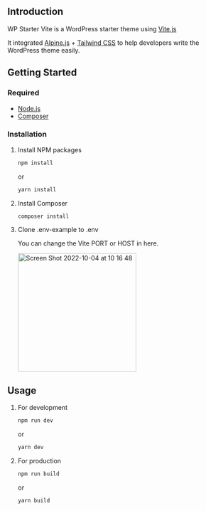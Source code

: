 <!-- Introduction -->
## Introduction

WP Starter Vite is a WordPress starter theme using <a href="https://vitejs.dev/">Vite.js</a>

It integrated <a href="https://alpinejs.dev/">Alpine.js</a> + <a href="https://tailwindcss.com/">Tailwind CSS</a> to help developers write the WordPress theme easily.

<!-- GETTING STARTED -->
## Getting Started

### Required

* <a href="https://nodejs.org/en/download/">Node.js</a>
* <a href="https://getcomposer.org/download/">Composer</a>

### Installation

1. Install NPM packages
   ```sh
   npm install
   ```
   or
   ```sh
   yarn install
   ```

2. Install Composer
   ```sh
   composer install
   ```

3. Clone .env-example to .env

   You can change the Vite PORT or HOST in here.
   
   <img width="266" alt="Screen Shot 2022-10-04 at 10 16 48" src="https://user-images.githubusercontent.com/14347913/193727815-ca74d7ba-9e10-4827-83c7-b94d33723a20.png">

<!-- USAGE EXAMPLES -->
## Usage

1. For development
   ```sh
   npm run dev
   ```
   or
   ```sh
   yarn dev
   ```

2. For production
   ```sh
   npm run build
   ```
   or
   ```sh
   yarn build
   ```
